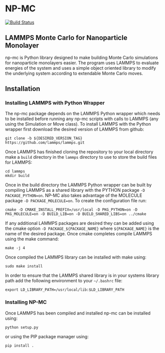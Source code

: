 
NP-MC
=====
[![Build Status](https://travis-ci.org/smerz1989/np-mc.svg?branch=master)](https://travis-ci.org/smerz1989/np-mc)

LAMMPS Monte Carlo for Nanoparticle Monolayer
----------------------------------------------

np-mc is Python library designed to make building Monte Carlo simulations for nanoparticle monolayers easier.  The program uses LAMMPS to evaluate energies of the system and uses a simple object oriented library to modify the underlying system according to extendable Monte Carlo moves.  

Installation
------------

### Installing LAMMPS with Python Wrapper


The np-mc package depends on the LAMMPS Python wrapper which needs to be installed before running any np-mc scripts with calls to LAMMPS (any using the Simulation or Move class).  To install LAMMPS with the Python wrapper first download the desired version of LAMMPS from github:

```
git clone -b ${DESIRED_VERSION_TAG} https://github.com/lammps/lammps.git
```

Once LAMMPS has finished cloning the repository to your local directory make a `build` directory in the `lammps` directory to use to store the build files for LAMMPS:

```
cd lammps
mkdir build
```

Once in the build directory the LAMMPS Python wrapper can be built by compiling LAMMPS as a shared library with the PYTHON package `-D PACKAGE_PYTHON=on`.  NP-MC also takes advantage of the MOLECULE package `-D PACKAGE_MOLECULE=on`.  To create the configuration file run:

```
cmake -D CMAKE_INSTALL_PREFIX=/usr/local -D PKG_PYTHON=on -D PKG_MOLECULE=on -D BUILD_LIB=on -D BUILD_SHARED_LIBS=on ../cmake

```

If any additional LAMMPS packages are desired they can be added using the cmake option `-D PACKAGE_${PACKAGE_NAME}` where `${PACKAGE_NAME}` is the name of the desired package.  Once cmake completes compile LAMMPS using the make command:

```
make -j 4
```

Once compiled the LAMMPS library can be installed with make using:

```
sudo make install
```

In order to ensure that the LAMMPS shared library is in your systems library path add the following environment to your `~/.bashrc` file:

```Shell
export LD_LIBRARY_PATH=/usr/local/lib:$LD_LIBRARY_PATH

```


### Installing NP-MC


Once LAMMPS has been compiled and installed np-mc can be installed using:

```
python setup.py
```

or using the PIP package manager using:

```
pip install .
```

